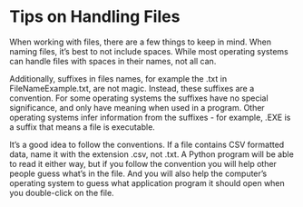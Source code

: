 # Tips on Handling Files

When working with files, there are a few things to keep in mind. When naming files, it’s best to not include spaces. While most operating systems can handle files with spaces in their names, not all can.

Additionally, suffixes in files names, for example the .txt in FileNameExample.txt, are not magic. Instead, these suffixes are a convention. For some operating systems the suffixes have no special significance, and only have meaning when used in a program. Other operating systems infer information from the suffixes - for example, .EXE is a suffix that means a file is executable.

It’s a good idea to follow the conventions. If a file contains CSV formatted data, name it with the extension .csv, not .txt. A Python program will be able to read it either way, but if you follow the convention you will help other people guess what’s in the file. And you will also help the computer’s operating system to guess what application program it should open when you double-click on the file.
